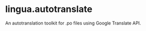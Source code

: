 lingua.autotranslate
====================

An autotranslation toolkit for .po files using Google Translate API.
